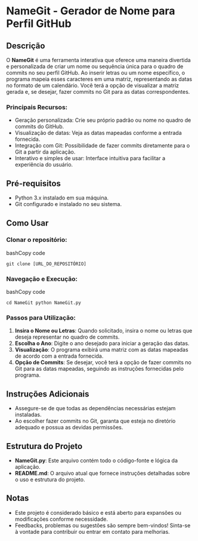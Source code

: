 
# NameGit - Gerador de Nome para Perfil GitHub

## Descrição

O **NameGit** é uma ferramenta interativa que oferece uma maneira divertida e personalizada de criar um nome ou sequência única para o quadro de commits no seu perfil GitHub. Ao inserir letras ou um nome específico, o programa mapeia esses caracteres em uma matriz, representando as datas no formato de um calendário. Você terá a opção de visualizar a matriz gerada e, se desejar, fazer commits no Git para as datas correspondentes.

### Principais Recursos:

-   Geração personalizada: Crie seu próprio padrão ou nome no quadro de commits do GitHub.
-   Visualização de datas: Veja as datas mapeadas conforme a entrada fornecida.
-   Integração com Git: Possibilidade de fazer commits diretamente para o Git a partir da aplicação.
-   Interativo e simples de usar: Interface intuitiva para facilitar a experiência do usuário.

## Pré-requisitos

-   Python 3.x instalado em sua máquina.
-   Git configurado e instalado no seu sistema.

## Como Usar

### Clonar o repositório:

bashCopy code

`git clone [URL_DO_REPOSITÓRIO]` 

### Navegação e Execução:

bashCopy code

`cd NameGit
python NameGit.py` 

### Passos para Utilização:

1.  **Insira o Nome ou Letras**: Quando solicitado, insira o nome ou letras que deseja representar no quadro de commits.
2.  **Escolha o Ano**: Digite o ano desejado para iniciar a geração das datas.
3.  **Visualização**: O programa exibirá uma matriz com as datas mapeadas de acordo com a entrada fornecida.
4.  **Opção de Commits**: Se desejar, você terá a opção de fazer commits no Git para as datas mapeadas, seguindo as instruções fornecidas pelo programa.

## Instruções Adicionais

-   Assegure-se de que todas as dependências necessárias estejam instaladas.
-   Ao escolher fazer commits no Git, garanta que esteja no diretório adequado e possua as devidas permissões.

## Estrutura do Projeto

-   **NameGit.py**: Este arquivo contém todo o código-fonte e lógica da aplicação.
-   **README.md**: O arquivo atual que fornece instruções detalhadas sobre o uso e estrutura do projeto.

## Notas

-   Este projeto é considerado básico e está aberto para expansões ou modificações conforme necessidade.
-   Feedbacks, problemas ou sugestões são sempre bem-vindos! Sinta-se à vontade para contribuir ou entrar em contato para melhorias.

